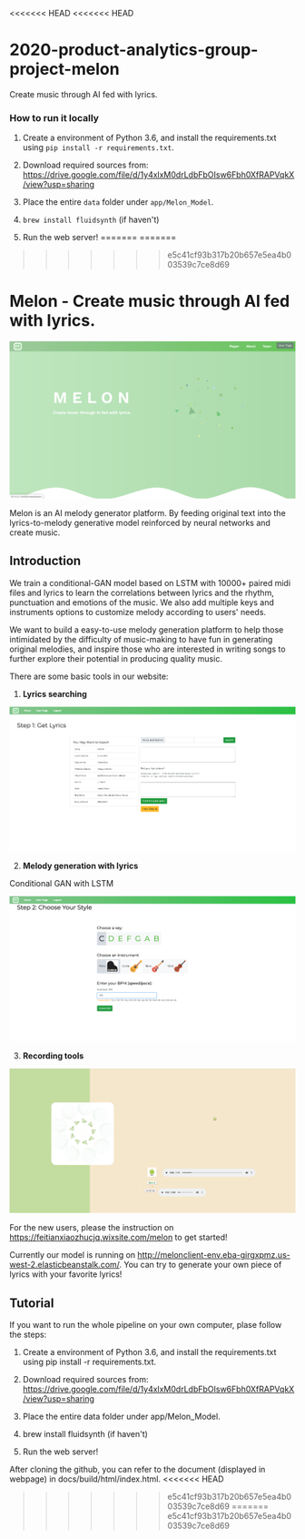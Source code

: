 <<<<<<< HEAD
<<<<<<< HEAD
# 2020-product-analytics-group-project-melon
Create music through AI fed with lyrics.


### How to run it locally

1. Create a environment of Python 3.6, and install the requirements.txt using `pip install -r requirements.txt`.

2. Download required sources from: https://drive.google.com/file/d/1y4xlxM0drLdbFbOIsw6Fbh0XfRAPVqkX/view?usp=sharing

3. Place the entire `data` folder under `app/Melon_Model`.

4. `brew install fluidsynth` (if haven't)

5. Run the web server!
=======
=======
>>>>>>> e5c41cf93b317b20b657e5ea4b003539c7ce8d69
# Melon - Create music through AI fed with lyrics.

![](images/main.png)

Melon is an AI melody generator platform. By feeding  original text into the lyrics-to-melody generative model reinforced by neural networks and create music.

## Introduction

We train a conditional-GAN model based on LSTM with 10000+ paired midi files and lyrics to learn the correlations between lyrics and the rhythm, punctuation and emotions of the music. We also add multiple keys and instruments options to customize melody according to users' needs.

We want to build a easy-to-use melody generation platform to help those intimidated by the difficulty of music-making to have fun in generating original melodies, and inspire those who are interested in writing songs to further explore their potential in producing quality music.

There are some basic tools in our website:

1.  __Lyrics searching__

![](images/lyrics.png)

2.  __Melody generation with lyrics__

Conditional GAN with LSTM

![](images/melody.png)

3.  __Recording tools__

![](images/record.png)

For the new users, please the instruction on https://feitianxiaozhucjq.wixsite.com/melon to get started!

Currently our model is running on http://melonclient-env.eba-girgxpmz.us-west-2.elasticbeanstalk.com/. You can try to generate your own piece of lyrics with your favorite lyrics!

## Tutorial

If you want to run the whole pipeline on your own computer, plase follow the steps:

1. Create a environment of Python 3.6, and install the requirements.txt using pip install -r requirements.txt.

2. Download required sources from: https://drive.google.com/file/d/1y4xlxM0drLdbFbOIsw6Fbh0XfRAPVqkX/view?usp=sharing

3. Place the entire data folder under app/Melon_Model.

4. brew install fluidsynth (if haven't)

5. Run the web server!

After cloning the github, you can refer to the document (displayed in webpage) in docs/build/html/index.html.
<<<<<<< HEAD
>>>>>>> e5c41cf93b317b20b657e5ea4b003539c7ce8d69
=======
>>>>>>> e5c41cf93b317b20b657e5ea4b003539c7ce8d69
